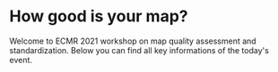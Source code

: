 # How good is your map?
 Welcome to ECMR 2021 workshop on map quality assessment and standardization.
 Below you can find all key informations of the today's event.
